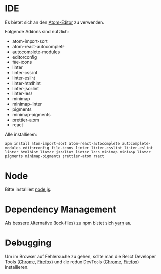 # IDE

Es bietet sich an den [Atom-Editor](https://atom.io/) zu verwenden.

Folgende Addons sind nützlich:

* atom-import-sort
* atom-react-autocomplete
* autocomplete-modules
* editorconfig
* file-icons
* linter
* linter-csslint
* linter-eslint
* linter-htmlhint
* linter-jsonlint
* linter-less
* minimap
* minimap-linter
* pigments
* minimap-pigments
* prettier-atom
* react

Alle installieren:

`apm install atom-import-sort atom-react-autocomplete autocomplete-modules editorconfig file-icons linter linter-csslint linter-eslint linter-htmlhint linter-jsonlint linter-less minimap minimap-linter pigments minimap-pigments prettier-atom react`

# Node

Bitte installiert [node.js](https://nodejs.org/en/).

# Dependency Management

Als bessere Alternative \(lock-files\) zu npm bietet sich [yarn](https://yarnpkg.com/lang/en/) an.

# Debugging

Um im Browser auf Fehlersuche zu gehen, sollte man die React Developer Tools \([Chrome](https://chrome.google.com/webstore/detail/react-developer-tools/fmkadmapgofadopljbjfkapdkoienihi), [Firefox](https://addons.mozilla.org/de/firefox/addon/react-devtools/)\) und die redux DevTools \([Chrome](https://chrome.google.com/webstore/detail/redux-devtools/lmhkpmbekcpmknklioeibfkpmmfibljd), [Firefox](https://addons.mozilla.org/de/firefox/addon/remotedev/)\) installieren.



